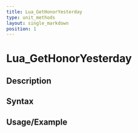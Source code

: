 ```yaml
---
title: Lua_GetHonorYesterday
type: unit_methods
layout: single_markdown
position: 1
---
```


# Lua_GetHonorYesterday

## Description

## Syntax

## Usage/Example


